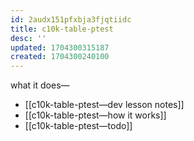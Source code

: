 ```yaml
---
id: 2audx151pfxbja3fjqtiidc
title: c10k-table-ptest
desc: ''
updated: 1704300315187
created: 1704300240100
---
```


what it does—
- [[c10k-table-ptest—dev lesson notes]]
- [[c10k-table-ptest—how it works]]
- [[c10k-table-ptest—todo]]